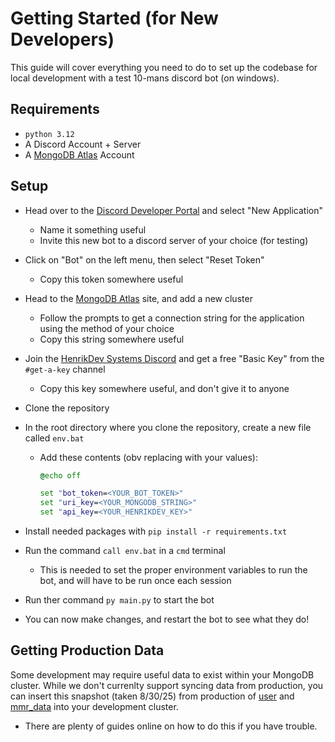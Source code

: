 # Getting Started (for New Developers)

This guide will cover everything you need to do to set up the codebase for local development with a test 10-mans discord bot (on windows).

## Requirements

- `python 3.12`
- A Discord Account + Server
- A [MongoDB Atlas](https://www.mongodb.com/try?tck=community_atlas_ct) Account

## Setup

- Head over to the [Discord Developer Portal](https://discord.com/developers/applications) and select "New Application"
  - Name it something useful
  - Invite this new bot to a discord server of your choice (for testing)
- Click on "Bot" on the left menu, then select "Reset Token"
  - Copy this token somewhere useful
- Head to the [MongoDB Atlas](https://www.mongodb.com/try?tck=community_atlas_ct) site, and add a new cluster
  - Follow the prompts to get a connection string for the application using the method of your choice
  - Copy this string somewhere useful
- Join the [HenrikDev Systems Discord](https://discord.com/invite/henrikdev-systems-704231681309278228) and get a free "Basic Key" from the `#get-a-key` channel
  - Copy this key somewhere useful, and don't give it to anyone
- Clone the repository
- In the root directory where you clone the repository, create a new file called `env.bat`
  - Add these contents (obv replacing with your values):

    ```cmd
    @echo off
    
    set "bot_token=<YOUR_BOT_TOKEN>"
    set "uri_key=<YOUR_MONGODB_STRING>"
    set "api_key=<YOUR_HENRIKDEV_KEY>"
    ```

- Install needed packages with `pip install -r requirements.txt`
- Run the command `call env.bat` in a `cmd` terminal
  - This is needed to set the proper environment variables to run the bot, and will have to be run once each session
- Run ther command `py main.py` to start the bot
- You can now make changes, and restart the bot to see what they do!

## Getting Production Data

Some development may require useful data to exist within your MongoDB cluster. While we don't currenlty support syncing data from production, you can insert this snapshot (taken 8/30/25) from production of [user](https://drive.google.com/file/d/1oYMcGSHwASfMFnrlqSdTmBlTp6id5Ltq/view?usp=sharing) and [mmr_data](https://drive.google.com/file/d/1H2z6rzdCvfCfiff5Kj6_0WyeEBTJN70-/view?usp=sharing) into your development cluster.
- There are plenty of guides online on how to do this if you have trouble.
